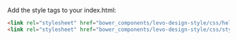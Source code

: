 Add the style tags to your index.html:

  ```html
  <link rel="stylesheet" href="bower_components/levo-design-style/css/helper.css" />
  <link rel="stylesheet" href="bower_components/levo-design-style/css/style.css" />
  ```




